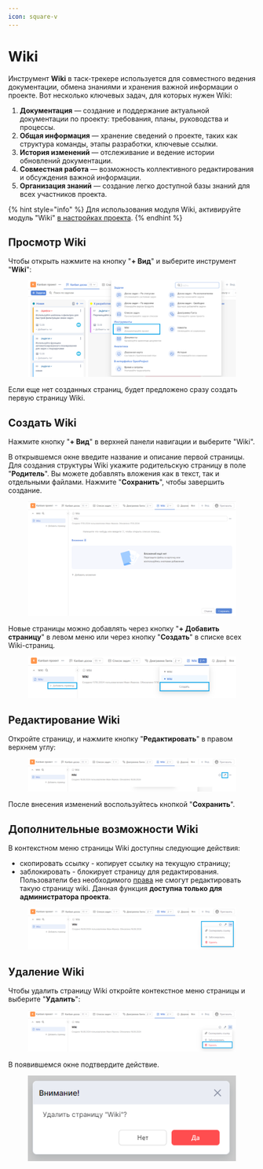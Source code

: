 ```yaml
---
icon: square-v
---
```


# Wiki

Инструмент **Wiki** в таск-трекере используется для совместного ведения документации, обмена знаниями и хранения важной информации о проекте. Вот несколько ключевых задач, для которых нужен Wiki:

1. **Документация** — создание и поддержание актуальной документации по проекту: требования, планы, руководства и процессы.
2. **Общая информация** — хранение сведений о проекте, таких как структура команды, этапы разработки, ключевые ссылки.
3. **История изменений** — отслеживание и ведение истории обновлений документации.
4. **Совместная работа** — возможность коллективного редактирования и обсуждения важной информации.
5. **Организация знаний** — создание легко доступной базы знаний для всех участников проекта.

{% hint style="info" %}
Для использования модуля Wiki, активируйте модуль "Wiki" [в настройках проекта](proekty/nastroiki-proekta.md#moduli-proekta).
{% endhint %}

## Просмотр Wiki

Чтобы открыть нажмите на кнопку "**+ Вид**" и выберите инструмент "**Wiki**":

<figure><img src="../.gitbook/assets/image (856).png" alt=""><figcaption></figcaption></figure>

Если еще нет созданных страниц, будет предложено сразу создать первую страницу Wiki.

## Создать Wiki

Нажмите кнопку "**+ Вид**" в верхней панели навигации и выберите "Wiki".

В открывшемся окне введите название и описание первой страницы. Для создания структуры Wiki укажите родительскую страницу в поле "**Родитель**". Вы можете добавлять вложения как в текст, так и отдельными файлами. Нажмите "**Сохранить**", чтобы завершить создание.

<figure><img src="../.gitbook/assets/image (857).png" alt=""><figcaption></figcaption></figure>

Новые страницы можно добавлять через кнопку "**+ Добавить страницу**" в левом меню или через кнопку "**Создать**" в списке всех Wiki-страниц.

<figure><img src="../.gitbook/assets/image (859).png" alt=""><figcaption></figcaption></figure>

## Редактирование Wiki

Откройте страницу, и нажмите кнопку "**Редактировать**" в правом верхнем углу:

<figure><img src="../.gitbook/assets/image (860).png" alt=""><figcaption></figcaption></figure>

После внесения изменений воспользуйтесь кнопкой "**Сохранить**".

## Дополнительные возможности Wiki

В контекстном меню страницы Wiki доступны следующие действия:

* скопировать ссылку - копирует ссылку на текущую страницу;
* заблокировать - блокирует страницу для редактирования. Пользователи без необходимого [права](../rukovodstvo-administratora/polzovateli-zapolniteli-i-gruppy/roli-i-prava/prava.md) не смогут редактировать такую страницу wiki. Данная функция **доступна только для администратора проекта**.

<figure><img src="../.gitbook/assets/image (863).png" alt=""><figcaption></figcaption></figure>

## Удаление Wiki

Чтобы удалить страницу Wiki откройте контекстное меню страницы и выберите "**Удалить**":

<figure><img src="../.gitbook/assets/image (862).png" alt=""><figcaption></figcaption></figure>

В появившемся окне подтвердите действие.

<figure><img src="../.gitbook/assets/image (854).png" alt=""><figcaption></figcaption></figure>

